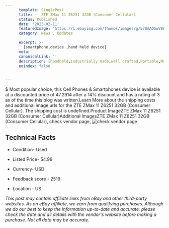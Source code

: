 ```yaml
---
      template: SinglePost
      title: -- ZTE ZMax 11 Z6251 32GB (Consumer Cellular)
      status: Published
      date: '2023-02-11'
      featuredImage: 'https://i.ebayimg.com/thumbs/images/g/57UAAOSwV8Bj4ooX/s-l225.jpg'
      category: News , Updates

      excerpt: >-
        [smartphone,device ,hand held device]
      meta:
      canonicalLink: ''
      description: [handheld,industrially made,well crafted,Portable,Mobile,Compact,Convenient,Lightweight,Maneuverable,Man-portable,Miniature,Carriable,Hand-held,Light,Holdable,Transportable,Mobile device,Pocket-sized,On-the-go,Wireless,Cordless,Compact size,Convenient size, smartphone,device ,hand held device]
      noindex: false

        
---
```

$
    Most popular choice, this Cell Phones & Smartphones device is available at a discounted price of 47.2914 after a 14% discount and has a rating of 3 as of the time this blog was written.Learn More about the shipping costs and additional image urls for the ZTE ZMax 11 Z6251 32GB (Consumer Cellular). The shipping cost is undefined.Product ImageZTE ZMax 11 Z6251 32GB (Consumer Cellular)Additional ImagesZTE ZMax 11 Z6251 32GB (Consumer Cellular), check vendor page, ![check vendor page](https://origin-galleryplus.ebayimg.com/ws/web/275672172448_2_0_1/225x225.jpg,https://origin-galleryplus.ebayimg.com/ws/web/275672172448_3_0_1/225x225.jpg,https://origin-galleryplus.ebayimg.com/ws/web/275672172448_4_0_1/225x225.jpg,https://origin-galleryplus.ebayimg.com/ws/web/275672172448_5_0_1/225x225.jpg)
    
    

 ## Technical Facts 



     
      

 - Condition- Used 


      

 - Listed Price- 54.99 


      

 - Currency- USD 


      

 - Feedback score - 2519 


      

 - Location - US 


      
      

 *_This post may contain affiliate links from eBay and other third-party websites. As an eBay affiliate, we earn from qualifying purchases. Although we do our best to keep the information up-to-date and accurate, please check the date and all details with the vendor's website before making a purchase. Not all data may be accurate._*



    
    
    
    
    
